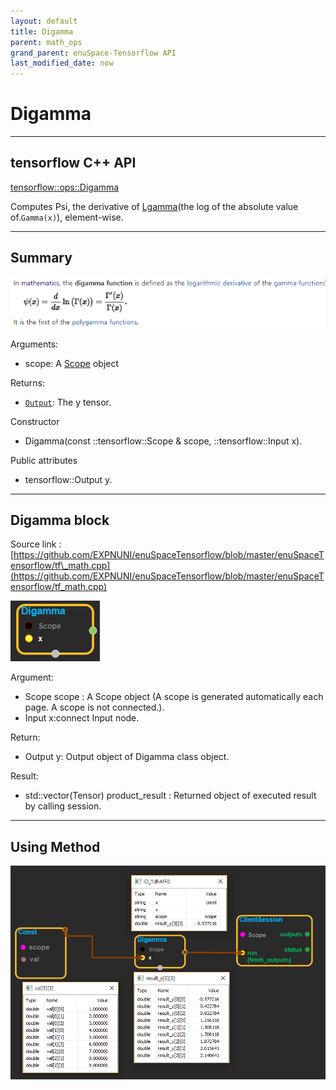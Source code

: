 ```yaml
--- 
layout: default 
title: Digamma 
parent: math_ops 
grand_parent: enuSpace-Tensorflow API 
last_modified_date: now 
--- 
```


# Digamma

---

## tensorflow C++ API

[tensorflow::ops::Digamma](https://www.tensorflow.org/api_docs/cc/class/tensorflow/ops/digamma)

Computes Psi, the derivative of [Lgamma](https://www.tensorflow.org/api_docs/cc/class/tensorflow/ops/lgamma.html#classtensorflow_1_1ops_1_1_lgamma)\(the log of the absolute value of.`Gamma(x)`\), element-wise.

---

## Summary

![](./assets/math_Digamma_Summary.png)

Arguments:

* scope: A [Scope](https://www.tensorflow.org/api_docs/cc/class/tensorflow/scope.html#classtensorflow_1_1_scope) object

Returns:

* [`Output`](https://www.tensorflow.org/api_docs/cc/class/tensorflow/output.html#classtensorflow_1_1_output): The y tensor.

Constructor

* Digamma\(const ::tensorflow::Scope & scope, ::tensorflow::Input x\).

Public attributes

* tensorflow::Output y.

---

## Digamma block

Source link : [https://github.com/EXPNUNI/enuSpaceTensorflow/blob/master/enuSpaceTensorflow/tf\_math.cpp](https://github.com/EXPNUNI/enuSpaceTensorflow/blob/master/enuSpaceTensorflow/tf_math.cpp)

![](./assets/math_Digamma_Symbol.png)

Argument:

* Scope scope : A Scope object \(A scope is generated automatically each page. A scope is not connected.\).
* Input x:connect  Input node.

Return:

* Output y: Output object of Digamma class object.

Result:

* std::vector\(Tensor\) product\_result : Returned object of executed result by calling session.

---

## Using Method

![](./assets/math_Digamma_Method.png)

